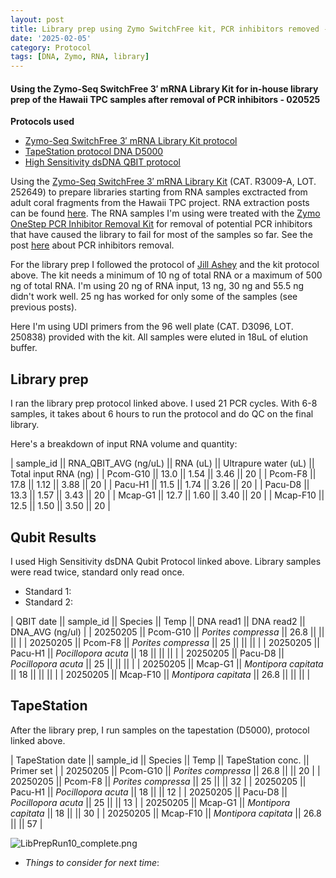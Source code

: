 ```yaml
---
layout: post
title: Library prep using Zymo SwitchFree kit, PCR inhibitors removed - Hawaii TPC samples - 020525
date: '2025-02-05'
category: Protocol
tags: [DNA, Zymo, RNA, library]
---
```


#### Using the Zymo-Seq SwitchFree 3′ mRNA Library Kit for in-house library prep of the Hawaii TPC samples after removal of PCR inhibitors - 020525

**Protocols used**
- [Zymo-Seq SwitchFree 3′ mRNA Library Kit protocol](https://github.com/FScucchia-LabNotebooks/FScucchia_Putnam_Lab_Notebook/blob/master/protocols/_r3008_r3009__zymo_seq_switchfree_3_mrna_library_kit.pdf)
- [TapeStation protocol DNA D5000](https://github.com/meschedl/MESPutnam_Open_Lab_Notebook/blob/master/_posts/2019-07-30-DNA-Tapestation.md)
- [High Sensitivity dsDNA QBIT protocol](https://github.com/FScucchia-LabNotebooks/FScucchia_Putnam_Lab_Notebook/blob/master/protocols/MAN0017455_Qubit_1X_dsDNA_HS_Assay_Kit_UG.pdf)

Using the [Zymo-Seq SwitchFree 3′ mRNA Library Kit](https://www.zymoresearch.com/products/zymo-seq-switchfree-3-mrna-library-kit) (CAT.  R3009-A, LOT. 252649) to prepare libraries starting from RNA samples exctracted from adult coral fragments from the Hawaii TPC project. RNA extraction posts can be found [here](https://fscucchia-labnotebooks.github.io/FScucchia_Putnam_Lab_Notebook/DNA-RNA-Hawaii-TPCA-Summary/).
The RNA samples I'm using were treated with the [Zymo OneStep PCR Inhibitor Removal Kit](https://www.zymoresearch.com/collections/onestep-pcr-inhibitor-removal-kits/products/onestep-pcr-inhibitor-removal-new-kit) for removal of potential PCR inhibitors that have caused the library to fail for most of the samples so far. See the post [here](https://fscucchia-labnotebooks.github.io/FScucchia_Putnam_Lab_Notebook/RNA-Quality-Inhibitors-Hawaii-TPC/) about PCR inhibitors removal.

For the library prep I followed the protocol of [Jill Ashey](https://github.com/JillAshey/JillAshey_Putnam_Lab_Notebook/blob/master/_posts/2024-03-29-Zymo-SwitchFree.md) and the kit protocol above.
The kit needs a minimum of 10 ng of total RNA or a maximum of 500 ng of total RNA.
I'm using 20 ng of RNA input, 13 ng, 30 ng and 55.5 ng didn't work well. 25 ng has worked for only some of the samples (see previous posts).

Here I'm using UDI primers from the 96 well plate (CAT. D3096, LOT. 250838) provided with the kit.
All samples were eluted in 18uL of elution buffer.

## Library prep
I ran the library prep protocol linked above. I used 21 PCR cycles. With 6-8 samples, it takes about 6 hours to run the protocol and do QC on the final library.

Here's a breakdown of input RNA volume and quantity:

| sample_id || RNA_QBIT_AVG (ng/uL) || RNA (uL) || Ultrapure water (uL) || Total input RNA (ng) |
| Pcom-G10     ||   13.0     ||   1.54 ||     3.46    ||       20        |
| Pcom-F8    ||   17.8     || 1.12  ||     3.88      ||      20       |
| Pacu-H1    ||   11.5     ||   1.74  ||   3.26     ||        20        |
| Pacu-D8     ||  13.3       ||  1.57 ||   3.43     ||       20        |
| Mcap-G1    ||   12.7    ||   1.60  ||    3.40         ||       20     |
| Mcap-F10     ||   12.5    ||   1.50 ||   3.50         ||    20       |

## Qubit Results
I used High Sensitivity dsDNA Qubit Protocol linked above. Library samples were read twice, standard only read once.
- Standard 1:     
- Standard 2: 

| QBIT date  || sample_id  ||     Species       || Temp   ||  DNA read1 || DNA read2  || DNA_AVG (ng/ul) |
|  20250205  || Pcom-G10 || *Porites compressa*  || 26.8  ||        ||      ||              |
|  20250205 || Pcom-F8   || *Porites compressa* || 25 ||      ||     ||           |
|  20250205  || Pacu-H1 || *Pocillopora acuta*  || 18 ||         ||     ||            |
|  20250205  || Pacu-D8  || *Pocillopora acuta* || 25  ||        ||         ||            |
|  20250205   || Mcap-G1 || *Montipora capitata*  || 18 ||        ||       ||          |
|  20250205   || Mcap-F10  || *Montipora capitata* || 26.8 ||      ||        ||            |

## TapeStation
After the library prep, I run samples on the tapestation (D5000), protocol linked above.

| TapeStation date  || sample_id  ||     Species       || Temp   || TapeStation conc. ||   Primer set  |
|  20250205  || Pcom-G10 || *Porites compressa*  || 26.8   ||    ||  20   |
|  20250205 || Pcom-F8   || *Porites compressa* || 25    ||      ||   32    |
|  20250205  || Pacu-H1 || *Pocillopora acuta*  || 18 ||        ||   12   |
|  20250205  || Pacu-D8  || *Pocillopora acuta* || 25   ||      ||    13    |
|  20250205   || Mcap-G1 || *Montipora capitata*  || 18  ||     ||  30  |
|  20250205   || Mcap-F10  || *Montipora capitata* || 26.8  ||    ||  57   |

![LibPrepRun10_complete.png](https://github.com/FScucchia-LabNotebooks/FScucchia_Putnam_Lab_Notebook/blob/master/images/LibPrepRun10_complete.png?raw=true)

 - _Things to consider for next time_: 